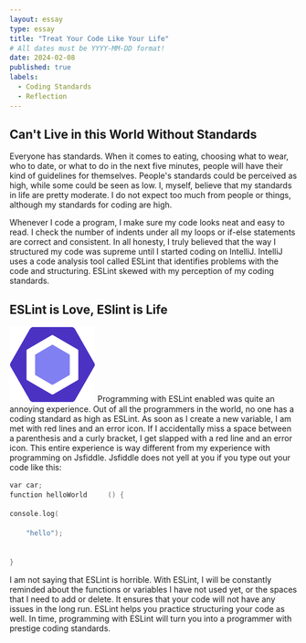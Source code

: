 ```yaml
---
layout: essay
type: essay
title: "Treat Your Code Like Your Life"
# All dates must be YYYY-MM-DD format!
date: 2024-02-08
published: true
labels:
  - Coding Standards
  - Reflection
---
```


## Can't Live in this World Without Standards

Everyone has standards. When it comes to eating, choosing what to wear, who to date, or what to do in the next five minutes, people will have their kind of guidelines for themselves. People's standards could be perceived as high, while some could be seen as low. I, myself, believe that my standards in life are pretty moderate. I do not expect too much from people or things, although my standards for coding are high.

Whenever I code a program, I make sure my code looks neat and easy to read. I check the number of indents under all my loops or if-else statements are correct and consistent. In all honesty, I truly believed that the way I structured my code was supreme until I started coding on IntelliJ. IntelliJ uses a code analysis tool called ESLint that identifies problems with the code and structuring. ESLint skewed with my perception of my coding standards.

## ESLint is Love, ESlint is Life

<img width="150px" class="rounded float-start pe-4" src="../img/ESLintImage.png">
Programming with ESLint enabled was quite an annoying experience. Out of all the programmers in the world, no one has a coding standard as high as ESLint. As soon as I create a new variable, I am met with red lines and an error icon. If I accidentally miss a space between a parenthesis and a curly bracket, I get slapped with a red line and an error icon. This entire experience is way different from my experience with programming on Jsfiddle. Jsfiddle does not yell at you if you type out your code like this: 


```cpp
var car;
function helloWorld     () {

console.log(

	"hello");


}
```

I am not saying that ESLint is horrible. With ESLint, I will be constantly reminded about the functions or variables I have not used yet, or the spaces that I need to add or delete. It ensures that your code will not have any issues in the long run. ESLint helps you practice structuring your code as well. In time, programming with ESLint will turn you into a programmer with prestige coding standards.
